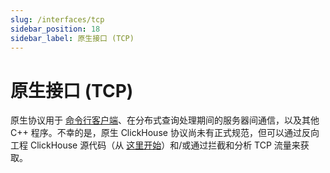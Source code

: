 ```yaml
---
slug: /interfaces/tcp
sidebar_position: 18
sidebar_label: 原生接口 (TCP)
---
```



# 原生接口 (TCP)

原生协议用于 [命令行客户端](../interfaces/cli.md)、在分布式查询处理期间的服务器间通信，以及其他 C++ 程序。不幸的是，原生 ClickHouse 协议尚未有正式规范，但可以通过反向工程 ClickHouse 源代码（从 [这里开始](https://github.com/ClickHouse/ClickHouse/tree/master/src/Client)）和/或通过拦截和分析 TCP 流量来获取。
